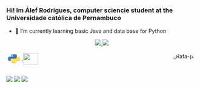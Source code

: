 ### Hi! Im Álef Rodrigues, computer sciencie student at the Universidade católica de Pernambuco 

- 🌱 I’m currently learning basic Java and data base for Python

<div align="center">
  <a href="https://github.com/AlefSRGS">
  <img height="180em" src="https://github-readme-stats.vercel.app/api?username=AlefSRGS&show_icons=true&theme=dark&include_all_commits=true&count_private=true"/>
  <img height="180em" src="https://github-readme-stats.vercel.app/api/top-langs/?username=AlefSRGS&layout=compact&langs_count=7&theme=dark"/>
</div>
  
  <div style="display: inline_block"><br>
  <img align="center" height="30" width="40" src="https://raw.githubusercontent.com/devicons/devicon/master/icons/python/python-original.svg">
  <img align="center" height="30" width="40" src="https://img.shields.io/badge/Java-ED8B00?style=for-the-badge&logo=java&logoColor=white">
  <img align="right" alt="Rafa-pic" height="150" style="border-radius:50px;" src="https://cdn.discordapp.com/attachments/957393640391602276/973674728323694722/IMG_20220510_135252.jpg">
</div>

##
  
<div> 

  <a href = "alefsrodirgues03@gmail.com"><img src="https://img.shields.io/badge/-Gmail-%23333?style=for-the-badge&logo=gmail&logoColor=white" target="_blank"></a>
 	<a href="https://www.twitch.tv/alphazerro" target="_blank"><img src="https://img.shields.io/badge/Twitch-9146FF?style=for-the-badge&logo=twitch&logoColor=white" target="_blank"></a>
  <a href="http://www.linkedin.com/in/alef-rodrigues-616c6566" target="_blank"><img src="https://img.shields.io/badge/-LinkedIn-%230077B5?style=for-the-badge&logo=linkedin&logoColor=white" target="_blank"></a> 
 
</div>
